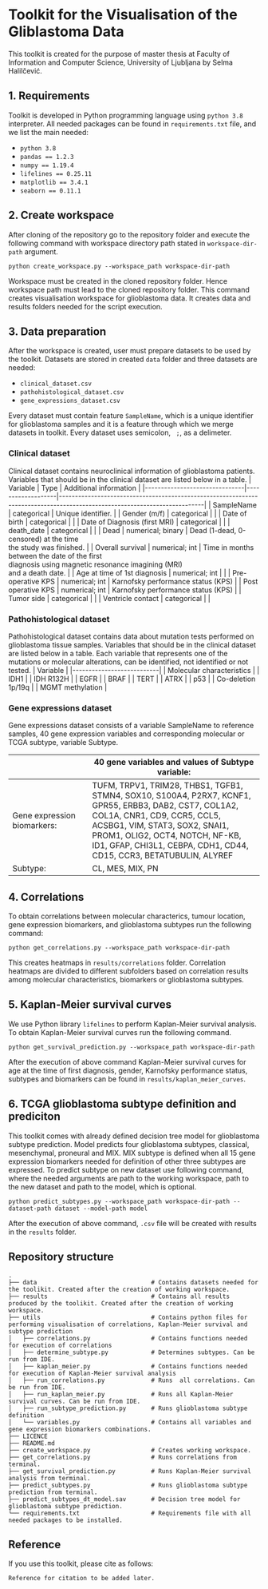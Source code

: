 # Toolkit for the Visualisation of the Gliblastoma Data

This toolkit is created for the purpose of master thesis at Faculty of Information and Computer Science, University of Ljubljana by Selma Halilčević.

## 1. Requirements

Toolkit is developed in Python programming language using ``` python 3.8 ``` interpreter. All needed packages can be found in ``` requirements.txt ``` file, and we list the main needed:
- ``` python 3.8 ```
- ``` pandas == 1.2.3 ```
- ``` numpy == 1.19.4 ```
- ``` lifelines == 0.25.11 ```
- ``` matplotlib == 3.4.1 ```
- ``` seaborn == 0.11.1 ```


## 2. Create workspace

After cloning of the repository go to the repository folder and execute the following command with workspace directory path stated in ``` workspace-dir-path ``` argument. 
```console
python create_workspace.py --workspace_path workspace-dir-path
```
Workspace must be created in the cloned repository folder. Hence workspace path must lead to the cloned repository folder. This command creates visualisation workspace for glioblastoma data. It creates data and results folders needed for the script execution.

## 3. Data preparation

After the workspace is created, user must prepare datasets to be used by the toolkit. Datasets are stored in created ``` data ``` folder and three datasets are needed:
- ``` clinical_dataset.csv ```
- ``` pathohistological_dataset.csv ```
- ``` gene_expressions_dataset.csv ```

Every dataset must contain feature ``` SampleName ```, which is a unique identifier for glioblastoma samples and it is a feature through which we merge datasets in toolkit. Every dataset uses semicolon, ``` ;```, as a delimeter.

### Clinical dataset
Clinical dataset contains neuroclinical information of glioblastoma patients. Variables that should be in the clinical dataset are listed below in a table.
| Variable                      | Type              | Additional information                                                                                                    |
|-------------------------------|-------------------|---------------------------------------------------------------------------------------------------------------------------|
| SampleName                    | categorical       | Unique identifier.                                                                                                        |
| Gender (m/f)                  | categorical       |                                                                                                                           |
| Date of birth                 | categorical       |                                                                                                                           |
| Date of Diagnosis (first MRI) | categorical       |                                                                                                                           |
| death_date                    | categorical       |                                                                                                                           |
| Dead                          | numerical; binary | Dead (1-dead, 0-censored) at the time <br>the study was finished.                                                         |
| Overall survival              | numerical; int    | Time in months between the date of the first <br>diagnosis using magnetic resonance imagining (MRI) <br>and a death date. |
| Age at time of 1st diagnosis  | numerical; int    |                                                                                                                           |
| Pre-operative KPS             | numerical; int    | Karnofsky performance status (KPS)                                                                                        |
| Post operative KPS            | numerical; int    | Karnofsky performance status (KPS)                                                                                        |
| Tumor side                    | categorical       |                                                                                                                           |
| Ventricle contact             | categorical       |                                                                                                                           |

### Pathohistological dataset
Pathohistological dataset contains data about mutation tests performed on glioblastoma tissue samples. Variables that should be in the clinical dataset are listed below in a table. Each variable that represents one of the mutations or molecular alterations, can be identified, not identified or not tested.
| Variable                  |
|---------------------------|
| Molecular characteristics |
| IDH1                      |
| IDH R132H                 |
| EGFR                      |
| BRAF                      |
| TERT                      |
| ATRX                      |
| p53                       |
| Co-deletion 1p/19q        |
| MGMT methylation          |

### Gene expressions dataset
Gene expressions dataset consists of a variable SampleName to reference samples, 40 gene expression variables and corresponding molecular or TCGA subtype, variable Subtype.

|                             | 40 gene variables and values of Subtype variable:                                                                                                                                                                                                                                         |
|-----------------------------|-------------------------------------------------------------------------------------------------------------------------------------------------------------------------------------------------------------------------------------------------------------------------------------------|
| Gene expression biomarkers: | TUFM, TRPV1, TRIM28, THBS1, TGFB1, STMN4, SOX10, S100A4, P2RX7, KCNF1,<br>GPR55, ERBB3, DAB2, CST7, COL1A2, COL1A, CNR1, CD9, CCR5, CCL5, <br>ACSBG1, VIM, STAT3, SOX2, SNAI1, PROM1, OLIG2, OCT4, NOTCH, NF-KB,<br>ID1, GFAP, CHI3L1, CEBPA, CDH1, CD44, CD15, CCR3, BETATUBULIN, ALYREF |
| Subtype:                    | CL, MES, MIX, PN                                                                                                                                                                                                                                                                          |

## 4. Correlations
To obtain correlations between molecular characterics, tumour location, gene expression biomarkers, and glioblastoma subtypes run the following command:

```console
python get_correlations.py --workspace_path workspace-dir-path
```

This creates heatmaps in ``` results/correlations ``` folder. Correlation heatmaps are divided to different subfolders based on correlation results among molecular characteristics, biomarkers or glioblastoma subtypes.

## 5. Kaplan-Meier survival curves
We use Python library ``` lifelines ``` to perform Kaplan-Meier survival analysis. To obtain Kaplan-Meier survival curves run the following command.
```console
python get_survival_prediction.py --workspace_path workspace-dir-path
```
After the execution of above command Kaplan-Meier survival curves for age at the time of first diagnosis, gender, Karnofsky performance status, subtypes and biomarkers can be found in ``` results/kaplan_meier_curves ```.

## 6. TCGA glioblastoma subtype definition and prediciton

This toolkit comes with already defined decision tree model for glioblastoma subtype prediction. Model predicts four glioblastoma subtypes, classical, mesenchymal, proneural and MIX. MIX subtype is defined when all 15 gene expression biomarkers needed for definition of other three subtypes are expressed. To predict subtype on new dataset use following command, where the needed arguments are path to the working workspace, path to the new dataset and path to the model, which is optional.

```console
python predict_subtypes.py --workspace_path workspace-dir-path --dataset-path dataset --model-path model
```
After the execution of above command, ``` .csv ``` file will be created with results in the ``` results ``` folder.

## Repository structure
    .
    ├── data                                # Contains datasets needed for the toolikit. Created after the creation of working workspace.
    ├── results                             # Contains all results produced by the toolikit. Created after the creation of working workspace.
    ├── utils                               # Contains python files for performing visualisation of correlations, Kaplan-Meier survival and subtype prediction
    │   ├── correlations.py                 # Contains functions needed for execution of correlations
    │   ├── determine_subtype.py            # Determines subtypes. Can be run from IDE.
    │   ├── kaplan_meier.py                 # Contains functions needed for execution of Kaplan-Meier survival analysis
    │   ├── run_correlations.py             # Runs  all correlations. Can be run from IDE.
    │   ├── run_kaplan_meier.py             # Runs all Kaplan-Meier survival curves. Can be run from IDE.
    │   ├── run_subtype_prediction.py       # Runs glioblastoma subtype definition
    │   └── variables.py                    # Contains all variables and gene expression biomarkers combinations.
    ├── LICENCE                   
    ├── README.md                    
    ├── create_workspace.py                 # Creates working workspace.
    ├── get_correlations.py                 # Runs correlations from terminal.
    ├── get_survival_prediction.py          # Runs Kaplan-Meier survival analysis from terminal.
    ├── predict_subtypes.py                 # Runs glioblastoma subtype prediction from terminal.
    ├── predict_subtypes_dt_model.sav       # Decision tree model for glioblastoma subtype prediction.
    └── requirements.txt                    # Requirements file with all needed packages to be installed.
    
## Reference

If you use this toolkit, please cite as follows:

``` Reference for citation to be added later. ```
